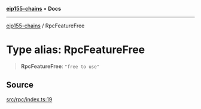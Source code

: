 [**eip155-chains**](../README.md) • **Docs**

***

[eip155-chains](../globals.md) / RpcFeatureFree

# Type alias: RpcFeatureFree

> **RpcFeatureFree**: `"free to use"`

## Source

[src/rpc/index.ts:19](https://github.com/ivanzzeth/eip155-chains/blob/1338acd729e1930017264c44f09e203c6cd544d3/src/rpc/index.ts#L19)
